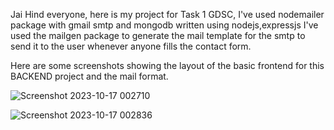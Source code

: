 Jai Hind everyone, here is my project for Task 1 GDSC, I've used nodemailer package with gmail smtp and mongodb written using nodejs,expressjs
I've used the mailgen package to generate the mail template for the smtp to send it to the user whenever anyone fills the contact form.

Here are some screenshots showing the layout of the basic frontend for this BACKEND project and the mail format.

![Screenshot 2023-10-17 002710](https://github.com/mohitxroxx/Probation-Projects-2023/assets/94298923/5ad2087b-7590-4411-91a3-713a069a2678)


![Screenshot 2023-10-17 002836](https://github.com/mohitxroxx/Probation-Projects-2023/assets/94298923/609816f0-5932-4061-9fdd-532fb06bc087)
